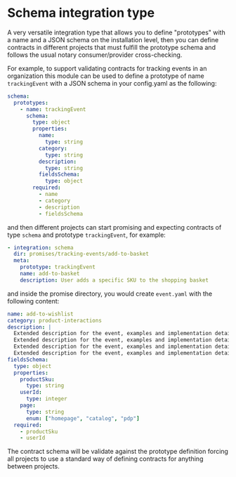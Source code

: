 # Schema integration type
A very versatile integration type that allows you to define "prototypes" with a name and a JSON
schema on the installation level, then you can define contracts in different projects that must
fulfill the prototype schema and follows the usual notary consumer/provider cross-checking.

For example, to support validating contracts for tracking events in an organization this module can 
be used to define a prototype of name `trackingEvent` with a JSON schema in your config.yaml
as the following:
```yaml
schema:
  prototypes:
    - name: trackingEvent
      schema:
        type: object
        properties:
          name:
            type: string
          category:
            type: string
          description:
            type: string
          fieldsSchema:
            type: object
        required:
          - name
          - category
          - description
          - fieldsSchema
```

and then different projects can start promising and expecting contracts of type `schema` and prototype
`trackingEvent`, for example:
```yaml
- integration: schema
  dir: promises/tracking-events/add-to-basket
  meta:
    prototype: trackingEvent
    name: add-to-basket
    description: User adds a specific SKU to the shopping basket
```

and inside the promise directory, you would create `event.yaml` with the following content:
```yaml
name: add-to-wishlist
category: product-interactions
description: |
  Extended description for the event, examples and implementation details.
  Extended description for the event, examples and implementation details.
  Extended description for the event, examples and implementation details.
  Extended description for the event, examples and implementation details.
fieldsSchema:
  type: object
  properties:
    productSku:
      type: string
    userId:
      type: integer
    page:
      type: string
      enum: ["homepage", "catalog", "pdp"]
  required:
    - productSku
    - userId
```

The contract schema will be validate against the prototype definition forcing all projects to use 
a standard way of defining contracts for anything between projects.